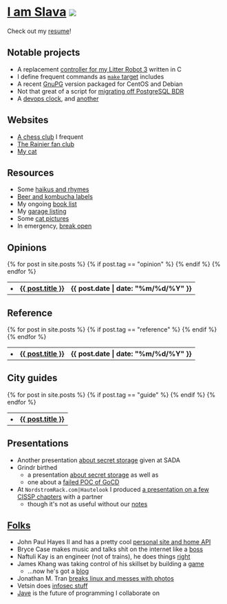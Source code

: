 # [I am Slava](mailto:me@slava.lol?Subject=beer%20time) ![](https://github.com/slavaaaaaaaaaa/smaslennikov.github.io/actions/workflows/pages/pages-build-deployment/badge.svg)

Check out my [resume](docs/resume.pdf)!

## Notable projects

* A replacement [controller for my Litter Robot 3](https://litter-controller.slava.lol/) written in C
* I define frequent commands as [`make` target](https://github.com/slavaaaaaaaaaa/include.mk) includes
* A recent [GnuPG](https://github.com/slavaaaaaaaaaa/packages) version packaged for CentOS and Debian
* Not that great of a script for [migrating off PostgreSQL BDR](https://github.com/slavaaaaaaaaaa/smaslennikov.github.io/blob/master/bin/migrate_bdr_to_postgres.sh)
* A [devops clock](https://slava.lol/whattimeisitrightmeow/), and [another](https://slava.lol/whattravisisitrightmeow/)

## Websites

* [A chess club](https://chessand.beer) I frequent
* [The Rainier fan club](https://rainier.beer)
* [My cat](https://devopscat.com)

## Resources

* Some [haikus and rhymes](haikus)
* [Beer and kombucha labels](beers)
* My ongoing [book list](books)
* My [garage listing](garage)
* Some [cat pictures](https://devopscat.com/selfies)
* In emergency, [break open](in_emergency)

## Opinions

<table class="posts">
{% for post in site.posts %}
  <tr>
  {% if post.tag == "opinion" %}
    <th><li><a href="{{ post.url }}">{{ post.title }}</a></li></th>
    <th>{{ post.date | date: "%m/%d/%Y" }}</th>
  {% endif %}
  </tr>
{% endfor %}
</table>

## Reference

<table class="posts">
{% for post in site.posts %}
  <tr>
  {% if post.tag == "reference" %}
    <th><li><a href="{{ post.url }}">{{ post.title }}</a></li></th>
    <th>{{ post.date | date: "%m/%d/%Y" }}</th>
  {% endif %}
  </tr>
{% endfor %}
</table>

## City guides

<table class="posts">
{% for post in site.posts %}
  <tr>
  {% if post.tag == "guide" %}
    <th><li><a href="{{ post.url }}">{{ post.title }}</a></li></th>
  {% endif %}
  </tr>
{% endfor %}
</table>

## Presentations

* Another presentation [about secret storage](https://slava.lol/sada-beer-and-learn-1/) given at SADA
* Grindr birthed
    * a presentation [about secret storage](grindr-demo-day-1) as well as
    * one about a [failed POC of GoCD](grindr-demo-day-2)
* At `NordstromRack.com|Hautelook` I produced [a presentation on a few CISSP chapters](cissp-access-mgmt-presentation/) with a partner
    * though it's not as useful without our [notes](https://github.com/slavaaaaaaaaaa/cissp-access-mgmt-presentation/blob/master/presentation.md)

## [Folks](https://github.com/slavaaaaaaaaaa/smaslennikov.github.io/blob/master/ansible/roles/dotfiles/files/.newsboat/urls)

* John Paul Hayes II and has a pretty cool [personal site and home API](https://jph2.net)
* Bryce Case makes music and talks shit on the internet like a [boss](https://ytcracker.com)
* Naftuli Kay is an engineer (not of trains), he does things [right](https://naftuli.wtf)
* James Khang was taking control of his skillset by building a [game](https://20minutesadayblog.wordpress.com)
    * ...now he's got a [blog](https://medium.com/@jahmezz)
* Jonathan M. Tran [breaks linux and messes with photos](https://blog.jonathanmtran.com/)
* Vetsin does [infosec stuff](http://0x.c0ffee.me/)
* [Jave](https://github.com/JaveLLC/) is the future of programming I collaborate on
